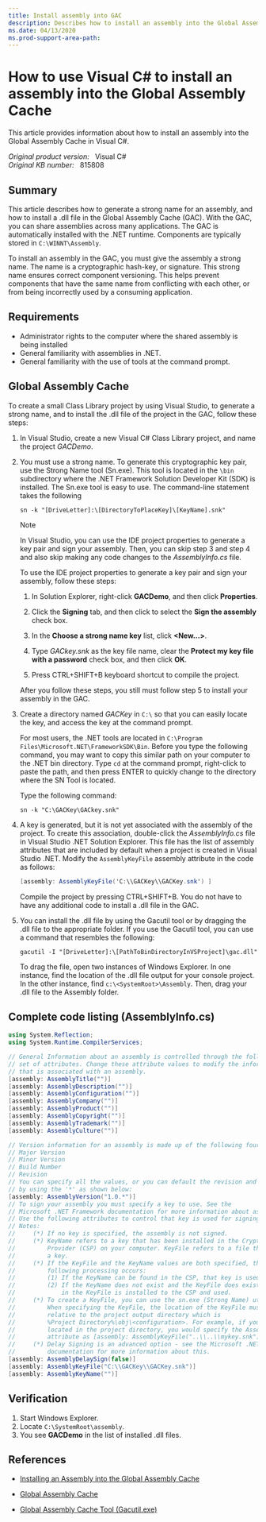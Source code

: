 ```yaml
---
title: Install assembly into GAC
description: Describes how to install an assembly into the Global Assembly Cache in Visual C#. This article also gives some sample steps to explain related information.
ms.date: 04/13/2020
ms.prod-support-area-path: 
---
```

# How to use Visual C# to install an assembly into the Global Assembly Cache

This article provides information about how to install an assembly into the Global Assembly Cache in Visual C#.

_Original product version:_ &nbsp; Visual C#  
_Original KB number:_ &nbsp; 815808

## Summary

This article describes how to generate a strong name for an assembly, and how to install a .dll file in the Global Assembly Cache (GAC). With the GAC, you can share assemblies across many applications. The GAC is automatically installed with the .NET runtime. Components are typically stored in `C:\WINNT\Assembly`.

To install an assembly in the GAC, you must give the assembly a strong name. The name is a cryptographic hash-key, or signature. This strong name ensures correct component versioning. This helps prevent components that have the same name from conflicting with each other, or from being incorrectly used by a consuming application.

## Requirements

- Administrator rights to the computer where the shared assembly is being installed
- General familiarity with assemblies in .NET.
- General familiarity with the use of tools at the command prompt.

## Global Assembly Cache

To create a small Class Library project by using Visual Studio, to generate a strong name, and to install the .dll file of the project in the GAC, follow these steps:

1. In Visual Studio, create a new Visual C# Class Library project, and name the project *GACDemo*.
2. You must use a strong name. To generate this cryptographic key pair, use the Strong Name tool (Sn.exe). This tool is located in the `\bin` subdirectory where the .NET Framework Solution Developer Kit (SDK) is installed. The Sn.exe tool is easy to use. The command-line statement takes the following

    ```console
    sn -k "[DriveLetter]:\[DirectoryToPlaceKey]\[KeyName].snk"
    ```

    > [!NOTE]
    > In Visual Studio, you can use the IDE project properties to generate a key pair and sign your assembly. Then, you can skip step 3 and step 4 and also skip making any code changes to the *AssemblyInfo.cs* file.

    To use the IDE project properties to generate a key pair and sign your assembly, follow these steps:

    1. In Solution Explorer, right-click **GACDemo**, and then click **Properties**.
    2. Click the **Signing** tab, and then click to select the **Sign the assembly** check box.
    3. In the **Choose a strong name key** list, click **<New...>**.
    4. Type *GACkey.snk* as the key file name, clear the **Protect my key file with a password** check box, and then click **OK**.

    5. Press CTRL+SHIFT+B keyboard shortcut to compile the project.

    After you follow these steps, you still must follow step 5 to install your assembly in the GAC.

3. Create a directory named *GACKey* in `C:\` so that you can easily locate the key, and access the key at the command prompt.

    For most users, the .NET tools are located in `C:\Program Files\Microsoft.NET\FrameworkSDK\Bin`. Before you type the following command, you may want to copy this similar path on your computer to the .NET bin directory. Type `cd` at the command prompt, right-click to paste the path, and then press ENTER to quickly change to the directory where the SN Tool is located.

    Type the following command:

    ```console
    sn -k "C:\GACKey\GACkey.snk"
    ```

4. A key is generated, but it is not yet associated with the assembly of the project. To create this association, double-click the *AssemblyInfo.cs* file in Visual Studio .NET Solution Explorer. This file has the list of assembly attributes that are included by default when a project is created in Visual Studio .NET. Modify the `AssemblyKeyFile` assembly attribute in the code as follows:

    ```csharp
    [assembly: AssemblyKeyFile('C:\\GACKey\\GACKey.snk') ]
    ```

    Compile the project by pressing CTRL+SHIFT+B. You do not have to have any additional code to install a .dll file in the GAC.

5. You can install the .dll file by using the Gacutil tool or by dragging the .dll file to the appropriate folder. If you use the Gacutil tool, you can use a command that resembles the following:

    ```console
    gacutil -I "[DriveLetter]:\[PathToBinDirectoryInVSProject]\gac.dll"
    ```

    To drag the file, open two instances of Windows Explorer. In one instance, find the location of the .dll file output for your console project. In the other instance, find `c:\<SystemRoot>\Assembly`. Then, drag your .dll file to the Assembly folder.

## Complete code listing (AssemblyInfo.cs)

```csharp
using System.Reflection;
using System.Runtime.CompilerServices;

// General Information about an assembly is controlled through the following
// set of attributes. Change these attribute values to modify the information
// that is associated with an assembly.
[assembly: AssemblyTitle("")]
[assembly: AssemblyDescription("")]
[assembly: AssemblyConfiguration("")]
[assembly: AssemblyCompany("")]
[assembly: AssemblyProduct("")]
[assembly: AssemblyCopyright("")]
[assembly: AssemblyTrademark("")]
[assembly: AssemblyCulture("")]

// Version information for an assembly is made up of the following four values:
// Major Version
// Minor Version
// Build Number
// Revision
// You can specify all the values, or you can default the revision and build numbers
// by using the '*' as shown below:
[assembly: AssemblyVersion("1.0.*")]
// To sign your assembly you must specify a key to use. See the
// Microsoft .NET Framework documentation for more information about assembly signing.
// Use the following attributes to control that key is used for signing.
// Notes:
//     (*) If no key is specified, the assembly is not signed.
//     (*) KeyName refers to a key that has been installed in the Crypto Service
//         Provider (CSP) on your computer. KeyFile refers to a file that contains
//         a key.
//     (*) If the KeyFile and the KeyName values are both specified, the
//         following processing occurs:
//         (1) If the KeyName can be found in the CSP, that key is used.
//         (2) If the KeyName does not exist and the KeyFile does exist, the key
//             in the KeyFile is installed to the CSP and used.
//     (*) To create a KeyFile, you can use the sn.exe (Strong Name) utility.
//         When specifying the KeyFile, the location of the KeyFile must be
//         relative to the project output directory which is
//         %Project Directory%\obj\<configuration>. For example, if your KeyFile is
//         located in the project directory, you would specify the AssemblyKeyFile
//         attribute as [assembly: AssemblyKeyFile("..\\..\\mykey.snk")]
//     (*) Delay Signing is an advanced option - see the Microsoft .NET Framework
//         documentation for more information about this.
[assembly: AssemblyDelaySign(false)]
[assembly: AssemblyKeyFile("C:\\GACKey\\GACKey.snk")]
[assembly: AssemblyKeyName("")]
```

## Verification

1. Start Windows Explorer.
2. Locate `C:\SystemRoot\assembly`.
3. You see **GACDemo** in the list of installed .dll files.

## References

- [Installing an Assembly into the Global Assembly Cache](/previous-versions/dotnet/netframework-1.1/dkkx7f79(v=vs.71))

- [Global Assembly Cache](/previous-versions/dotnet/netframework-1.1/yf1d93sz(v=vs.71))

- [Global Assembly Cache Tool (Gacutil.exe)](/previous-versions/dotnet/netframework-1.1/ex0ss12c(v=vs.71))
